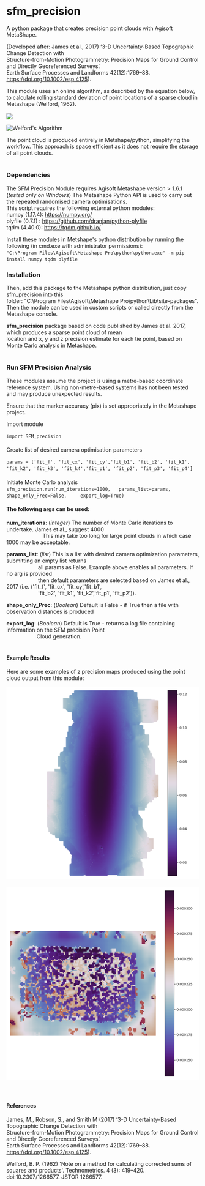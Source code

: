 # sfm_precision
A python package that creates precision point clouds with Agisoft MetaShape.

(Developed after: James et al., 2017) ‘3-D Uncertainty-Based Topographic Change Detection with  
Structure-from-Motion Photogrammetry: Precision Maps for Ground Control and Directly Georeferenced Surveys’.  
Earth Surface Processes and Landforms 42(12):1769–88. https://doi.org/10.1002/esp.4125).

This module uses an online algorithm, as described by the equation below, to calculate rolling standard deviation of 
point locations of a sparse cloud in Metashape (Welford, 1962).  

<a href="link" style="text-align: center">
<img src="https://latex.codecogs.com/gif.latex?\sum_{i=1}^{n}({X_i-&space;\overline{x}_n)^2}" align="center"></a>

![Welford's Algorithm](https://latex.codecogs.com/gif.latex?\sum_{i=1}^{n}({X_i-&space;\overline{x}_n)^2})

The point cloud is produced entirely in Metshape/python, simplifying the workflow. This 
approach is space efficient as it does not require the storage of all point clouds.  

# 
### Dependencies
The SFM Precision Module requires Agisoft Metashape version > 1.6.1 (*tested only on Windows*)
The Metashape Python API is used to carry out the repeated randomised camera optimisations.  
This script requires the following external python modules:  
numpy (1.17.4): https://numpy.org/  
plyfile (0.7.1) : https://github.com/dranjan/python-plyfile  
tqdm (4.40.0): https://tqdm.github.io/  

Install these modules in Metshape's python distribution by running the following (in cmd.exe with administrator permissions):      
`"C:\Program Files\Agisoft\Metashape Pro\python\python.exe" -m pip install numpy tqdm plyfile` 

### Installation  

Then, add this package to the Metashape python distribution, just copy sfm_precision into this   
folder: "C:\Program Files\Agisoft\Metashape Pro\python\Lib\site-packages". Then the module can be used in custom 
scripts or called directly from the Metashape console.  

**sfm_precision** package based on code published by James et al. 2017, which produces a sparse point cloud of mean   
location and x, y and z precision estimate for each tie point, based on Monte Carlo analysis in Metashape.

#
### Run SFM Precision Analysis

These modules assume the project is using a metre-based coordinate reference system. Using non-metre-based systems has 
not been tested and may produce unexpected results.

Ensure that the marker accuracy (pix) is set appropriately in the Metashape project. 

Import module

`import SFM_precision`
####  
Create list of desired camera optimisation parameters 

`params = ['fit_f', 'fit_cx', 'fit_cy','fit_b1', 'fit_b2', 'fit_k1',  
'fit_k2', 'fit_k3', 'fit_k4','fit_p1', 'fit_p2', 'fit_p3', 'fit_p4']`
####  
Initiate Monte Carlo analysis  
`sfm_precision.run(num_iterations=1000,  
                   params_list=params,  
                   shape_only_Prec=False,    
                   export_log=True)`  
                  

#### The following args can be used:
**num_iterations**: (*integer*) The number of Monte Carlo iterations to undertake. James et al., suggest 4000  
&nbsp;&nbsp;&nbsp;&nbsp;&nbsp;&nbsp;&nbsp;&nbsp;&nbsp;&nbsp;&nbsp;&nbsp;&nbsp;&nbsp;&nbsp;&nbsp;&nbsp;&nbsp;&nbsp;&nbsp;&nbsp;&nbsp;&nbsp;
This may take too long for large point clouds in which case 1000 may be acceptable.

**params_list**: (*list*) This is a list with desired camera optimization parameters, submitting an empty list returns    
&nbsp;&nbsp;&nbsp;&nbsp;&nbsp;&nbsp;&nbsp;&nbsp;&nbsp;&nbsp;&nbsp;&nbsp;&nbsp;&nbsp;&nbsp;&nbsp;&nbsp;&nbsp;&nbsp;&nbsp;
all params as False. Example above enables all parameters. If no arg is provided  
&nbsp;&nbsp;&nbsp;&nbsp;&nbsp;&nbsp;&nbsp;&nbsp;&nbsp;&nbsp;&nbsp;&nbsp;&nbsp;&nbsp;&nbsp;&nbsp;&nbsp;&nbsp;&nbsp;&nbsp;
then default parameters are selected based on James et al., 2017 (i.e. ('fit_f', 'fit_cx', 'fit_cy','fit_b1',  
&nbsp;&nbsp;&nbsp;&nbsp;&nbsp;&nbsp;&nbsp;&nbsp;&nbsp;&nbsp;&nbsp;&nbsp;&nbsp;&nbsp;&nbsp;&nbsp;&nbsp;&nbsp;&nbsp;&nbsp;
'fit_b2', 'fit_k1', 'fit_k2','fit_p1', 'fit_p2')).  
                    
**shape_only_Prec**: (*Boolean*) Default is False - if True then a file with observation distances is produced  

**export_log**: (*Boolean*) Default is True - returns a log file containing information on the SFM precision Point  
&nbsp;&nbsp;&nbsp;&nbsp;&nbsp;&nbsp;&nbsp;&nbsp;&nbsp;&nbsp;&nbsp;&nbsp;&nbsp;&nbsp;&nbsp;&nbsp;&nbsp;&nbsp;&nbsp;
Cloud generation.

#
#### Example Results
Here are some examples of z precision maps produced using the point cloud output from this module:  

![CWC example](Examples/CWC_example.png)  
&nbsp;
&nbsp;
![Experimental Plot example](Examples/Prec_Pia_NEW1000it.png)
&nbsp;

#
#### References
James, M., Robson, S., and Smith M (2017) ‘3-D Uncertainty-Based Topographic Change Detection with  
Structure-from-Motion Photogrammetry: Precision Maps for Ground Control and Directly Georeferenced Surveys’.  
Earth Surface Processes and Landforms 42(12):1769–88. https://doi.org/10.1002/esp.4125).

Welford, B. P. (1962) 'Note on a method for calculating corrected sums of squares and products'. Technometrics. 4 (3): 
419–420. doi:10.2307/1266577. JSTOR 1266577.
